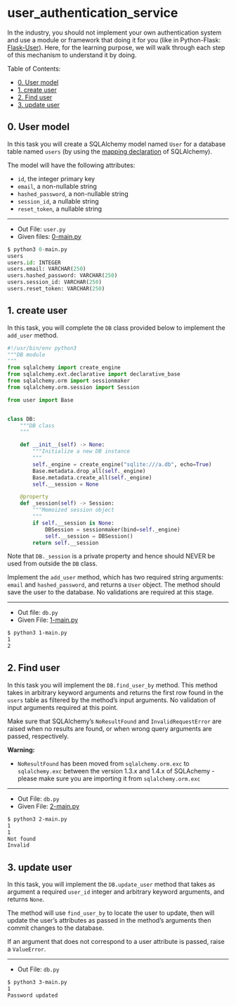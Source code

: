 # user_authentication_service
In the industry, you should not implement your own authentication system and use a module or framework that doing it for you (like in Python-Flask: [Flask-User](https://flask-user.readthedocs.io/en/latest/)). Here, for the learning purpose, we will walk through each step of this mechanism to understand it by doing.

Table of Contents:
- [0. User model](#0-user-model)
- [1. create user](#1-create-user)
- [2. Find user](#2-find-user)
- [3. update user](#3-update-user)

## 0. User model
In this task you will create a SQLAlchemy model named `User` for a database table named `users` (by using the [mapping declaration](https://docs.sqlalchemy.org/en/13/orm/tutorial.html#declare-a-mapping "mapping declaration") of SQLAlchemy).

The model will have the following attributes:
- `id`, the integer primary key
- `email`, a non-nullable string
- `hashed_password`, a non-nullable string
- `session_id`, a nullable string
- `reset_token`, a nullable string

---
- Out File: `user.py`
- Given files: [0-main.py](0-main.py)
```py
$ python3 0-main.py
users
users.id: INTEGER
users.email: VARCHAR(250)
users.hashed_password: VARCHAR(250)
users.session_id: VARCHAR(250)
users.reset_token: VARCHAR(250)
```

## 1. create user
In this task, you will complete the `DB` class provided below to implement the `add_user` method.

```py
#!/usr/bin/env python3
"""DB module
"""
from sqlalchemy import create_engine
from sqlalchemy.ext.declarative import declarative_base
from sqlalchemy.orm import sessionmaker
from sqlalchemy.orm.session import Session

from user import Base


class DB:
    """DB class
    """

    def __init__(self) -> None:
        """Initialize a new DB instance
        """
        self._engine = create_engine("sqlite:///a.db", echo=True)
        Base.metadata.drop_all(self._engine)
        Base.metadata.create_all(self._engine)
        self.__session = None

    @property
    def _session(self) -> Session:
        """Memoized session object
        """
        if self.__session is None:
            DBSession = sessionmaker(bind=self._engine)
            self.__session = DBSession()
        return self.__session
```

Note that `DB._session` is a private property and hence should NEVER be used from outside the `DB` class.

Implement the `add_user` method, which has two required string arguments: `email` and `hashed_password`, and returns a `User` object. The method should save the user to the database. No validations are required at this stage.

---
- Out file: `db.py`
- Given File: [1-main.py](1-main.py)
```sh
$ python3 1-main.py
1
2
```

## 2. Find user
In this task you will implement the `DB.find_user_by` method. This method takes in arbitrary keyword arguments and returns the first row found in the `users` table as filtered by the method’s input arguments. No validation of input arguments required at this point.

Make sure that SQLAlchemy’s `NoResultFound` and `InvalidRequestError` are raised when no results are found, or when wrong query arguments are passed, respectively.

**Warning:**
- `NoResultFound` has been moved from `sqlalchemy.orm.exc` to `sqlalchemy.exc` between the version 1.3.x and 1.4.x of SQLAchemy - please make sure you are importing it from `sqlalchemy.orm.exc`

---
- Out File: `db.py`
- Given File: [2-main.py](2-main.py) 
```sh
$ python3 2-main.py
1
1
Not found
Invalid
```

## 3. update user
In this task, you will implement the `DB.update_user` method that takes as argument a required `user_id` integer and arbitrary keyword arguments, and returns `None`.

The method will use `find_user_by` to locate the user to update, then will update the user’s attributes as passed in the method’s arguments then commit changes to the database.

If an argument that does not correspond to a user attribute is passed, raise a `ValueError`.

---
- Out File: `db.py`
```sh
$ python3 3-main.py
1
Password updated
```
